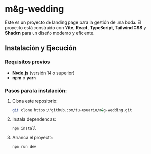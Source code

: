 # m&g-wedding

Este es un proyecto de landing page para la gestión de una boda. El proyecto está construido con **Vite**, **React**, **TypeScript**, **Tailwind CSS** y **Shadcn** para un diseño moderno y eficiente.

## Instalación y Ejecución

### Requisitos previos
- **Node.js** (versión 14 o superior)
- **npm** o **yarn**

### Pasos para la instalación:

1. Clona este repositorio:

   ```bash
   git clone https://github.com/tu-usuario/m&g-wedding.git
   ```

2. Instala dependencias:

   ```bash
   npm install
   ```  

3. Arranca el proyecto:

   ```bash
   npm run dev
   ```  